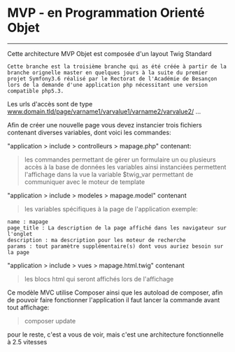 # MVP - en Programmation Orienté Objet
---
Cette architecture MVP Objet est composée d'un layout Twig Standard

`Cette branche est la troisième branche qui as été créée à partir de la branche orignelle master en quelques jours à la suite du premier projet Symfony3.6 réalisé par le Rectorat de l'Académie de Besançon lors de la demande d'une application php nécessitant une version compatible php5.3.`

Les urls d'accès sont de type www.domain.tld/page/varname1/varvalue1/varname2/varvalue2/ ...

Afin de créer une nouvelle page vous devez instancier trois fichiers contenant diverses variables, dont voici les commandes:


"application > include > controlleurs > mapage.php" contenant:
> les commandes permettant de gérer un formulaire
> un ou plusieurs accès à la base de données
> les variables ainsi instanciées permettent l'affichage dans la vue
> la variable $twig_var permettant de communiquer avec le moteur de template

"application > include > modeles > mapage.model" contenant
>les variables spécifiques à la page de l'application exemple:
```
name : mapage
page_title : La description de la page affiché dans les navigateur sur l'onglet
description : ma description pour les moteur de recherche
params : tout paramètre supplémentaire(s) dont vous auriez besoin sur la page
```

"application > include > vues > mapage.html.twig" contenant
>les blocs html qui seront affichés lors de l'affichage

Ce modèle MVC utilise Composer ainsi que les autoload de composer, afin de pouvoir faire 
fonctionner l'application il faut lancer la commande avant tout affichage:
>composer update

pour le reste, c'est a vous de voir, mais c'est une architecture fonctionnelle à 2.5 vitesses
